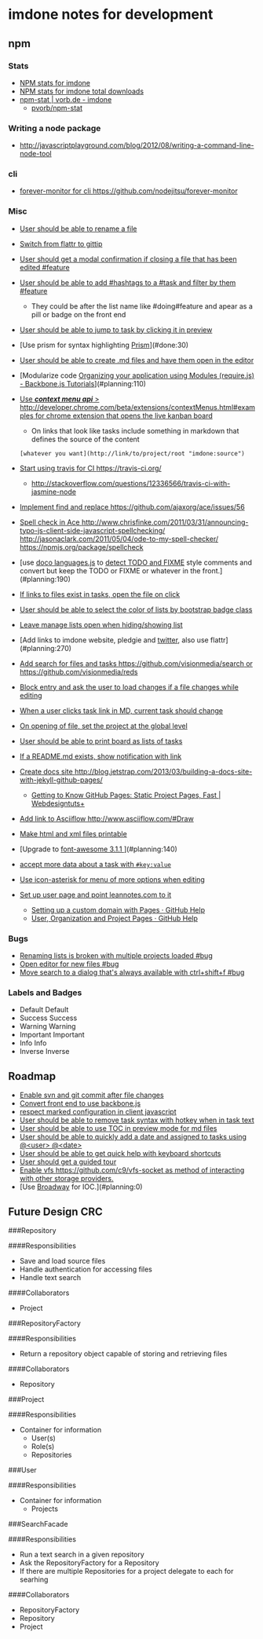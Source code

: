 imdone notes for development
==========
## npm
### Stats  
- [NPM stats for imdone](http://isaacs.iriscouch.com/downloads/_design/app/_view/pkg?group_level=3&end_key=[%22imdone%22]&start_key=[%22imdone%22,{}]&descending=true)
- [NPM stats for imdone total downloads](http://isaacs.iriscouch.com/downloads/_design/app/_view/pkg?group_level=1&start_key=["imdone"]&end_key=["imdone",{}])
- [npm-stat | vorb.de - imdone](http://npm-stat.vorb.de/charts.html?package=imdone)
    - [pvorb/npm-stat](https://github.com/pvorb/npm-stat)

### Writing a node package
- <http://javascriptplayground.com/blog/2012/08/writing-a-command-line-node-tool>

### cli
- [forever-monitor for cli <https://github.com/nodejitsu/forever-monitor>](#todo:100)

### Misc
- [User should be able to rename a file](#doing:0)
- [Switch from flattr to gittip](#doing:0)
- [User should get a modal confirmation if closing a file that has been edited #feature](#done:0)
- [User should be able to add #hashtags to a #task and filter by them #feature](#doing:10)
    - They could be after the list name like #doing#feature and apear as a pill or badge on the front end
- [User should be able to jump to task by clicking it in preview](#doing:20)
- [Use prism for syntax highlighting [Prism](http://prismjs.com/)](#done:30)
- [User should be able to create .md files and have them open in the editor](#planning:100)
- [Modularize code [Organizing your application using Modules (require.js) - Backbone.js Tutorials](http://backbonetutorials.com/organizing-backbone-using-modules/)](#planning:110)
- [Use ***context menu api*** > <http://developer.chrome.com/beta/extensions/contextMenus.html#examples> for chrome extension that opens the live kanban board](#todo:110)
	- On links that look like tasks include something in markdown that defines the source of the content

	`[whatever you want](http://link/to/project/root "imdone:source")`

- [Start using travis for CI <https://travis-ci.org/>](#todo:20)
    - <http://stackoverflow.com/questions/12336566/travis-ci-with-jasmine-node>
- [Implement find and replace <https://github.com/ajaxorg/ace/issues/56>](#todo:60)
- [Spell check in Ace <http://www.chrisfinke.com/2011/03/31/announcing-typo-js-client-side-javascript-spellchecking/> <http://jasonaclark.com/2011/05/04/ode-to-my-spell-checker/> <https://npmjs.org/package/spellcheck>](#planning:200)
- [use [doco languages.js](https://github.com/jashkenas/docco/blob/master/resources/languages.json) to [detect TODO and FIXME](lib/imdone.js) style comments and convert but keep the TODO or FIXME or whatever in the front.](#planning:190)
- [If links to files exist in tasks, open the file on click](#done:130)
- [User should be able to select the color of lists by bootstrap badge class](#planning:210)
- [Leave manage lists open when hiding/showing list](#archive:150)
- [Add links to imdone website, pledgie and [twitter](https://twitter.com/about/resources/buttons#tweet), also use flattr](#planning:270)
- [Add search for files and tasks <https://github.com/visionmedia/search> or <https://github.com/visionmedia/reds>](#done:60)
- [Block entry and ask the user to load changes if a file changes while editing](#planning:230)
- [When a user clicks task link in MD, current task should change](#planning:260)
- [On opening of file, set the project at the global level](#archive:0)
- [User should be able to print board as lists of tasks](#done:90)
- [If a README.md exists, show notification with link](#archive:20)
- [Create docs site <http://blog.jetstrap.com/2013/03/building-a-docs-site-with-jekyll-github-pages/>](#done:20)
    - [Getting to Know GitHub Pages: Static Project Pages, Fast | Webdesigntuts+](http://webdesign.tutsplus.com/tutorials/applications/getting-to-know-github-pages-static-project-pages-fast/) 
- [Add link to Asciiflow <http://www.asciiflow.com/#Draw>](#planning:50)
- [Make html and xml files printable](#done:100)
- [Upgrade to [font-awesome 3.1.1 ](http://fortawesome.github.io/Font-Awesome/icons/)](#planning:140)
- [accept more data about a task with `#key:value`](#planning:150)
- [Use icon-asterisk for menu of more options when editing](#planning:160)
- [Set up user page and point leannotes.com to it](#planning:60)
    - [Setting up a custom domain with Pages · GitHub Help](https://help.github.com/articles/setting-up-a-custom-domain-with-pages)
    - [User, Organization and Project Pages · GitHub Help](https://help.github.com/articles/user-organization-and-project-pages)
### Bugs
- [Renaming lists is broken with multiple projects loaded #bug](#archive:100)
- [Open editor for new files #bug](#planning:130) 
- [Move search to a dialog that's always available with ctrl+shift+f #bug](#done:40)

### Labels and Badges
- Default <span class="label">Default</span>
- Success <span class="label label-success">Success</span>
- Warning <span class="label label-warning">Warning</span>
- Important	<span class="label label-important">Important</span>
- Info <span class="label label-info">Info</span>
- Inverse <span class="label label-inverse">Inverse</span>

Roadmap
----
- [Enable svn and git commit after file changes](#planning:170)
- [Convert front end to use backbone.js](#planning:240)
- [respect marked configuration in client javascript](#todo:130)
- [User should be able to remove task syntax with hotkey when in task text](#planning:90)
- [User should be able to use TOC in preview mode for md files](#done:10)
- [User should be able to quickly add a date and assigned to tasks using @&lt;user&gt; @&lt;date&gt;](#planning:180)
- [User should be able to get quick help with keyboard shortcuts](#planning:250)
- [User should get a guided tour](#todo:120)
- [Enable vfs <https://github.com/c9/vfs-socket> as method of interacting with other storage providers.](#planning:30)
- [Use [Broadway](https://npmjs.org/package/broadway) for IOC.](#planning:0)

Future Design CRC
----

###Repository

####Responsibilities
- Save and load source files
- Handle authentication for accessing files
- Handle text search

####Collaborators
- Project

###RepositoryFactory

####Responsibilities
- Return a repository object capable of storing and retrieving files

####Collaborators
- Repository

###Project

####Responsibilities
- Container for information
    - User(s)
    - Role(s)
    - Repositories

###User

####Responsibilities
- Container for information
    - Projects

###SearchFacade

####Responsibilities
- Run a text search in a given repository
- Ask the RepositoryFactory for a Repository
- If there are multiple Repositories for a project delegate to each for searhing

####Collaborators
- RepositoryFactory
- Repository
- Project









